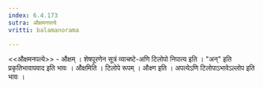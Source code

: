 ```yaml
---
index: 6.4.173
sutra: औक्षमनपत्ये
vritti: balamanorama

---
```

<<औक्षमनपत्ये>> - औक्षम् । शेषपूरणेन सूत्रं व्याचष्टे-अणि टिलोपो निपात्य इति । "अन्" इति प्रकृतिभावापवाद इति भावः । औक्षमिति । टिलोपे रूपम् । औक्ष्ण इति । अपत्येऽणि टिलोपाऽभावेऽल्लोप इति भावः । 